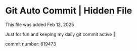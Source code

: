 # Git Auto Commit | Hidden File

This file was added Feb 12, 2025

Just for fun and keeping my daily git commit active 🤪

commit number: 619473
